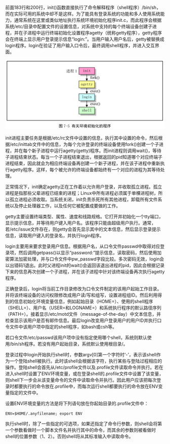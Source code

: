 前面183行和200行，init()函数直接执行了命令解释程序（shell程序）/bin/sh，而在实际可用的系统中却不是这样。为了能具有登录系统的功能和多人使用系统能力，通常系统在这里或类似地址执行系统环境初始化程序init.c，而此程序会根据系统/etc/目录中配置文件的设置信息，对系统中支持的每个终端设备创建子进程，并在子进程中运行终端初始化设置程序agetty（统称getty程序），getty程序会在终端上显示用户登录提示信息“login:”。当用户输入用户名后，getty被替换成login程序。login在验证了用户输入口令后，最终调用shell程序，并进入交互界面。

![config](images/7.png)

init进程主要任务是根据/etc/rc文件中设置的信息，执行其中设置的命令，然后根据/etc/inittab文件中的信息，为每个允许登录的终端设备使用fork()创建一个子进程，并在每个新子进程中运行agetty(getty)程序。而init进程则调用wait()，等待子进程结束状态。每当一个子进程结束退出，根据返回的pid知道哪个对应终端子进程结束，因此就会为相应终端设备再创建一个新子进程，并在该子进程中重新执行agetty程序。这样，每个被允许的终端设备都始终有一个对应的进程为其等待处理。

正常情况下，init确定agetty正在工作着以允许用户登录，并收取孤立进程。孤立进程是指那些父辈进程已结束的进程；Linux中所有进程必须属于单棵进程树，所以孤立进程必须收取。当系统关闭，init负责杀死所有其他进程，卸载所有文件系统以及停止处理器工作，以及任何它被配置成要做的工作。

getty主要设置终端类型、属性、速度和线路规格。它打开并初始化一个tty端口，显示提示信息，并等待用户键入用户名。该程序只能由超级用户执行。通常，若/etc/issue文件存在，则getty会首先显示其中的文本信息，然后显示登录提示信息，读取用户键入的登录名，并执行login程序。

login主要用来要求登录用户信息。根据用户名，从口令文件passwd中取得对应登录项，然后调用getpass()以显示“password:”提示信息，读取密码，然后使用加密算法加密处理，并与口令文件中pw\_passwd字段比较。多次密码无效，login会以出错码1退出。此时父进程init的wait()会返回该退出进程的pid，因此会根据记录下来的信息再次创建一个子进程，并在该子进程中针对该终端设备再次执行agetty程序。

正确登录后，login将当前工作目录修改为口令文件制定的该用户起始工作目录。并将该终端设备的访问权限修改成用户读/写和组写，设置进程组ID。然后利用得到的信息初始化环境变量信息，例如起始目录（HOME=）、使用的shell程序（SHELL=）、用户名（USER=和LOGNAME=）和系统执行程序的默认路径序列（PATH=）。接着显示/etc/motd文件（message-of-the-day）中文本信息，并检查显示该用户是否有邮件信息。最后login改变用户登录用户的用户ID并执行口令文件中该用户项中指定的shell程序，如bash或csh等。

若口令文件/etc/passwd该用户项中没有指定使用哪个shell，系统则默认使用/bin/sh程序。若没有用户起始目录，系统默认使用根目录/。

登录过程中login开始执行shell时，参数argv[0]第一个字符时‘-’，表示该shell作为一个登陆shell被执行。此时该shell会根据该字符，执行某些与登陆过程相应的操作。登陆shell会首先从/etc/profile文件以及.profile文件读取命令并执行。若在进入shell时设置了ENV环境变量，或在登录shell的.profile文件中设置了该变量，则shell下一步会从该变量命令的文件中读取命令并执行。因此用户应该把每次登录时都要执行的命令放在.profile中，而每次运行shell都要执行的命令放在ENV变量指定的文件中。

设置ENV环境变量的方法是将下列语句放在你起始目录的.profile文件中：

```
ENV=$HOME/.anyfilename; export ENV
```

执行shell时，除了一些指定的可选项，如果还指定了命令行参数，则shell会将第一个参数看做时一个脚本文件名并执行其中的命令，而其余的参数则被看做时shell的位置参数（$1、$2）。否则shell将从其标准输入中读取命令。